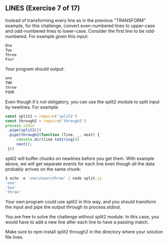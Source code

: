 ## LINES (Exercise 7 of 17)

Instead of transforming every line as in the previous "TRANSFORM" example, for this challenge, convert even-numbered lines to upper-case and odd-numbered lines to lower-case. Consider the first line to be odd-numbered. For example given this input:

```sh
One
Two
Three
Four
```

Your program should output:

```sh
one
TWO
three
FOUR
```

Even though it's not obligatory, you can use the split2 module to split input by newlines. For example:

```js
const split2 = require('split2')
const through2 = require('through2')
process.stdin
 .pipe(split2())
 .pipe(through2(function (line, _, next) {
     console.dir(line.toString())
     next();
 }))
 ```

split2 will buffer chunks on newlines before you get them. With example above, we will get separate events for each line even though all the data probably arrives on the same chunk:

```js
$ echo -e 'one\ntwo\nthree' | node split.js
'one'
'two'
'three'
```

Your own program could use split2 in this way, and you should transform the input and pipe the output through to process.stdout.

You are free to solve the challenge without split2 module. In this case, you would have to add a new line after each line to have a passing match.

Make sure to npm install split2 through2 in the directory where your solution file lives.

